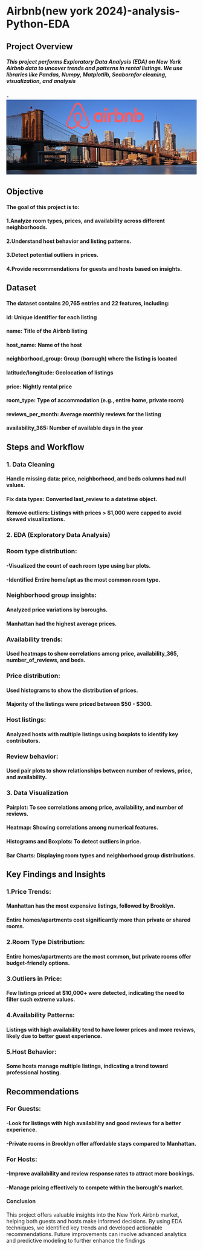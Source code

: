 # Airbnb(new york 2024)-analysis-Python-EDA




## Project Overview

##### This project performs Exploratory Data Analysis (EDA) on New York Airbnb data to uncover trends and patterns in rental listings. We use libraries like Pandas, Numpy, Matplotlib, Seabornfor cleaning, visualization, and analysis

-![Dashboard View](https://github.com/Shaadink/Airbnb-analysis-Python-EDA-/blob/main/New-York-City-Brooklyn-Bridge-Panorama-Juergen-Roth-2%20(1).jpg)


## Objective
#### The goal of this project is to:

#### 1.Analyze room types, prices, and availability across different neighborhoods.
#### 2.Understand host behavior and listing patterns.
#### 3.Detect potential outliers in prices.
#### 4.Provide recommendations for guests and hosts based on insights.


## Dataset

#### The dataset contains 20,765 entries and 22 features, including:

#### id: Unique identifier for each listing
#### name: Title of the Airbnb listing
#### host_name: Name of the host
#### neighborhood_group: Group (borough) where the listing is located
#### latitude/longitude: Geolocation of listings
#### price: Nightly rental price
#### room_type: Type of accommodation (e.g., entire home, private room)
#### reviews_per_month: Average monthly reviews for the listing
#### availability_365: Number of available days in the year


## Steps and Workflow
### 1. Data Cleaning

#### Handle missing data: price, neighborhood, and beds columns had null values.
#### Fix data types: Converted last_review to a datetime object.
#### Remove outliers: Listings with prices > $1,000 were capped to avoid skewed visualizations.

### 2. EDA (Exploratory Data Analysis)

###  Room type distribution:

#### -Visualized the count of each room type using bar plots.
#### -Identified Entire home/apt as the most common room type.

### Neighborhood group insights:

#### Analyzed price variations by boroughs.
#### Manhattan had the highest average prices.

### Availability trends:

#### Used heatmaps to show correlations among price, availability_365, number_of_reviews, and beds.

### Price distribution:

#### Used histograms to show the distribution of prices.
#### Majority of the listings were priced between $50 - $300.

### Host listings:

#### Analyzed hosts with multiple listings using boxplots to identify key contributors.

### Review behavior:

#### Used pair plots to show relationships between number of reviews, price, and availability.

### 3. Data Visualization

#### Pairplot: To see correlations among price, availability, and number of reviews.
#### Heatmap: Showing correlations among numerical features.
#### Histograms and Boxplots: To detect outliers in price.
#### Bar Charts: Displaying room types and neighborhood group distributions.




## Key Findings and Insights

### 1.Price Trends:

#### Manhattan has the most expensive listings, followed by Brooklyn.
#### Entire homes/apartments cost significantly more than private or shared rooms.

### 2.Room Type Distribution:

#### Entire homes/apartments are the most common, but private rooms offer budget-friendly options.

### 3.Outliers in Price:

#### Few listings priced at $10,000+ were detected, indicating the need to filter such extreme values.

### 4.Availability Patterns:

#### Listings with high availability tend to have lower prices and more reviews, likely due to better guest experience.

### 5.Host Behavior:

#### Some hosts manage multiple listings, indicating a trend toward professional hosting.




## Recommendations

### For Guests:

#### -Look for listings with high availability and good reviews for a better experience.
#### -Private rooms in Brooklyn offer affordable stays compared to Manhattan.

### For Hosts:

#### -Improve availability and review response rates to attract more bookings.
#### -Manage pricing effectively to compete within the borough's market.



#### Conclusion

This project offers valuable insights into the New York Airbnb market, helping both guests and hosts make informed decisions. By using EDA techniques, we identified key trends and developed actionable recommendations. Future improvements can involve advanced analytics and predictive modeling to further enhance the findings

